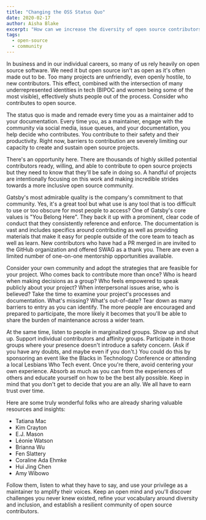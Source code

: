 ```yaml
---
title: "Changing the OSS Status Quo"
date: 2020-02-17
author: Aisha Blake
excerpt: "How can we increase the diversity of open source contributors? As maintainers, we need to listen to a diverse group of community members and make thoughtful changes to create a truly inclusive project."
tags:
  - open-source
  - community
---
```


In business and in our individual careers, so many of us rely heavily on open source software. We need it but open source isn't as open as it's often made out to be. Too many projects are unfriendly, even openly hostile, to new contributors. This effect, combined with the intersection of many underrepresented identities in tech (BIPOC and women being some of the most visible), effectively shuts people out of the process. Consider who contributes to open source.

The status quo is made and remade every time you as a maintainer add to your documentation. Every time you, as a maintainer, engage with the community via social media, issue queues, and your documentation, you help decide who contributes. You contribute to their safety and their productivity. Right now, barriers to contribution are severely limiting our capacity to create and sustain open source projects.

There's an opportunity here. There are thousands of highly skilled potential contributors ready, willing, and able to contribute to open source projects but they need to know that they'll be safe in doing so. A handful of projects are intentionally focusing on this work and making incredible strides towards a more inclusive open source community.

Gatsby's most admirable quality is the company's commitment to that community. Yes, it's a great tool but what use is any tool that is too difficult to use or too obscure for most people to access? One of Gatsby's core values is "You Belong Here". They back it up with a prominent, clear code of conduct that they consistently reference and enforce. The documentation is vast and includes specifics around contributing as well as providing materials that make it easy for people outside of the core team to teach as well as learn. New contributors who have had a PR merged in are invited to the GitHub organization and offered SWAG as a thank you. There are even a limited number of one-on-one mentorship opportunities available.

Consider your own community and adopt the strategies that are feasible for your project. Who comes back to contribute more than once? Who is heard when making decisions as a group? Who feels empowered to speak publicly about your project? When interpersonal issues arise, who is believed? Take the time to examine your project's processes and documentation. What's missing? What's out-of-date? Tear down as many barriers to entry as you can identify. The more people are encouraged and prepared to participate, the more likely it becomes that you'll be able to share the burden of maintenance across a wider team.

At the same time, listen to people in marginalized groups. Show up and shut up. Support individual contributors and affinity groups. Participate in those groups where your presence doesn't introduce a safety concern. (Ask if you have any doubts, and maybe even if you don't.) You could do this by sponsoring an event like the Blacks in Technology Conference or attending a local Lesbians Who Tech event. Once you're there, avoid centering your own experience. Absorb as much as you can from the experiences of others and educate yourself on how to be the best ally possible. Keep in mind that you don't get to decide that you are an ally. We all have to earn trust over time.

Here are some truly wonderful folks who are already sharing valuable resources and insights:

- Tatiana Mac
- Kim Crayton
- E.J. Mason
- Léonie Watson
- Brianna Wu
- Fen Slattery
- Coraline Ada Ehmke
- Hui Jing Chen
- Amy Wibowo

Follow them, listen to what they have to say, and use your privilege as a maintainer to amplify their voices. Keep an open mind and you'll discover challenges you never knew existed, refine your vocabulary around diversity and inclusion, and establish a resilient community of open source contributors.
